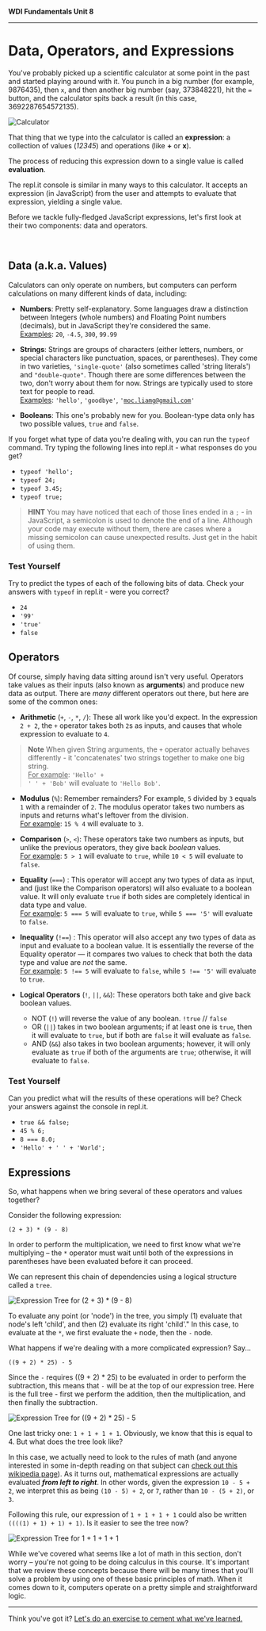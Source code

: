 **WDI Fundamentals Unit 8**

---

# Data, Operators, and Expressions

You've probably picked up a scientific calculator at some point in the past and
started playing around with it. You punch in a big number (for example, 9876435),
then `x`, and then another big number (say, 373848221), hit the `=` button, and
the calculator spits back a result (in this case, 3692287654572135).

![Calculator](../assets/chapter3/calculator.png)

That thing that we type into the calculator is called an **expression**: a
collection of values (*12345*) and operations (like **+** or **x**).

The process of reducing this expression down to a single value is called **evaluation**.

The repl.it console is similar in many ways to this calculator. It accepts an
expression (in JavaScript) from the user and attempts to evaluate that expression,
yielding a single value.

Before we tackle fully-fledged JavaScript expressions, let's first look at their
two components: data and operators.

<br>

## Data (a.k.a. Values)
Calculators can only operate on numbers, but computers can perform calculations
on many different kinds of data, including:

* **Numbers**: Pretty self-explanatory. Some languages draw a distinction between Integers (whole numbers) and Floating Point numbers (decimals), but in JavaScript they're considered the same.<br>
<u>Examples</u>: `20`, `-4.5`, `300`, `99.99`

* **Strings**: Strings are groups of characters (either letters, numbers, or special characters like punctuation, spaces, or parentheses). They come in two varieties, <code>'single-quote'</code> (also sometimes called 'string literals') and <code>"double-quote"</code>. Though there are some differences between the two, don't worry about them for now. Strings are typically used to store text for people to read.<br><u>Examples</u>: <code>'hello'</code>, <code>'goodbye'</code>, <code>'moc.liamg@gmail.com'</code>

* **Booleans**: This one's probably new for you. Boolean-type data only has two
possible values, `true` and `false`.

If you forget what type of data you're dealing with, you can run the `typeof`
command. Try typing the following lines into repl.it - what responses do you get?

* <code>typeof 'hello';</code>
* <code>typeof 24;</code>
* <code>typeof 3.45;</code>
* <code>typeof true;</code>

> **HINT**  You may have noticed that each of those lines ended in a `;` - in
> JavaScript, a semicolon is used to denote the end of a line. Although your code
> may execute without them, there are cases where a missing semicolon can cause
> unexpected results. Just get in the habit of using them.

### Test Yourself
Try to predict the types of each of the following bits of data. Check your answers
with `typeof` in repl.it - were you correct?

* <code>24</code>
* <code>'99'</code>
* <code>'true'</code>
* <code>false</code>


## Operators
Of course, simply having data sitting around isn't very useful. Operators take
values as their inputs (also known as **arguments**) and produce new data as output.
There are *many* different operators out there, but here are some of the common ones:

* **Arithmetic** (`+`, `-`, `*`, `/`): These all work like you'd expect. In the expression `2 + 2`, the `+` operator takes both `2`s as inputs, and causes that whole expression to evaluate to `4`.

>**Note** When given String arguments, the `+` operator actually behaves
differently - it 'concatenates' two strings together to make one big string.
<br><u>For example</u>: <code>'Hello' + ' ' + 'Bob'</code> will evaluate to <code>'Hello Bob'</code>.

* **Modulus** (`%`): Remember remainders? For example, `5` divided by `3` equals `1` with a remainder of `2`. The modulus operator takes two numbers as inputs and returns what's leftover from the division.
<br><u>For example</u>: `15 % 4` will evaluate to `3`.

* **Comparison** (<code>></code>, <code><</code>): These operators take two numbers as inputs, but unlike the previous operators, they give back *boolean* values.
<br><u>For example</u>: <code>5 > 1</code> will evaluate to `true`, while <code>10 < 5</code> will evaluate to `false`.

* **Equality** (`===`) : This operator will accept any two types of data as input, and (just like the Comparison operators) will also evaluate to a boolean value. It will only evaluate `true` if both sides are completely identical in data type and value.
<br><u>For example</u>: <code>5 === 5</code> will evaluate to `true`, while <code>5 === '5'</code> will evaluate to `false`.

* **Inequality** (`!==`) : This operator will also accept any two types of data as input and evaluate to a boolean value. It is essentially the reverse of the Equality operator — it compares two values to check that both the data type and value are *not* the same.
<br><u>For example</u>: <code>5 !== 5</code> will evaluate to `false`, while <code>5 !== '5'</code> will evaluate to `true`.

* **Logical Operators** (`!`, `||`, <code>&&</code>): These operators both take and give back boolean values.
    * NOT (`!`) will reverse the value of any boolean.
        `!true` // `false`
    * OR  (`||`) takes in two boolean arguments; if at least one is `true`, then it will evaluate to `true`, but if both are `false` it will evaluate as `false`.
    * AND (<code>&&</code>) also takes in two boolean arguments; however, it will only evaluate as `true` if both of the arguments are `true`; otherwise, it will evaluate to `false`.

### Test Yourself
Can you predict what will the results of these operations will be? Check your answers against the console in repl.it.
* <code>true && false;</code>
* <code>45 % 6;</code>
* <code>8 === 8.0;</code>
* <code>'Hello' + ' ' + 'World';</code>

## Expressions
So, what happens when we bring several of these operators and values together?

Consider the following expression:

`(2 + 3) * (9 - 8)`

In order to perform the multiplication, we need to first know what we're multiplying – the `*` operator must wait until both of the expressions in parentheses have been evaluated before it can proceed.

We can represent this chain of dependencies using a logical structure called a `tree`.

![Expression Tree for (2 + 3) * (9 - 8)](../assets/chapter3/tree1.png)
<br>

To evaluate any point (or 'node') in the tree, you simply (1) evaluate that node's left 'child', and then (2) evaluate its right 'child'." In this case, to evaluate at the `*`, we first evaluate the `+` node, then the `-` node.

What happens if we're dealing with a more complicated expression? Say...

`((9 + 2) * 25) - 5`

Since the `-` requires ((9 + 2) * 25) to be evaluated in order to perform the subtraction, this means that `-` will be at the top of our expression tree. Here is the full tree - first we perform the addition, then the multiplication, and then finally the subtraction.

![Expression Tree for ((9 + 2) * 25) - 5](../assets/chapter3/tree2.png)
<br>

One last tricky one: `1 + 1 + 1 + 1`. Obviously, we know that this is equal to 4. But what does the tree look like?

In this case, we actually need to look to the rules of math (and anyone interested in some in-depth reading on that subject can [check out this wikipedia page](http://en.wikipedia.org/wiki/Operator_associativity)). As it turns out, mathematical expressions are actually evaluated ***from left to right***. In other words, given the expression `10 - 5 + 2`, we interpret this as being `(10 - 5) + 2`, or `7`, rather than `10 - (5 + 2)`, or `3`.

Following this rule, our expression of `1 + 1 + 1 + 1` could also be written `((((1) + 1) + 1) + 1)`. Is it easier to see the tree now?

![Expression Tree for 1 + 1 + 1 + 1](../assets/chapter3/tree3.png)
<br>

While we've covered what seems like a lot of math in this section, don't worry – you're not going to be doing calculus in this course. It's important that we review these concepts because there will be many times that you'll solve a problem by using one of these basic principles of math. When it comes down to it, computers operate on a pretty simple and straightforward logic.

---

Think you've got it? [Let's do an exercise to cement what we've learned.](04_exercise.md)
